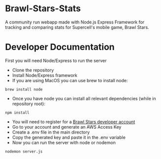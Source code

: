 # Brawl-Stars-Stats

A community run webapp made with Node.js Express Framework for tracking and comparing stats for Supercell's mobile game, Brawl Stars. 

# Developer Documentation

First you will need Node/Express to run the server
- Clone the repository
- Install Node/Express framework
- If you are using MacOS you can use brew to install node:
``` 
brew install node
```
- Once you have node you can install all relevant dependencies (while in repository root):
``` 
npm install
```
- You will need to register for a [Brawl Stars developer account](https://developer.brawlstars.com/#/) 
- Go to your account and generate an AWS Access Key 
- Create a .env file in the main directory
- Copy the generated key and paste it in the .env variable
- Now you can run the server with node or nodemon 
``` 
nodemon server.js
```
